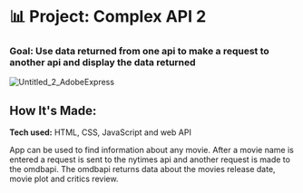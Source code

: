 # 📊 Project: Complex API 2

### Goal: Use data returned from one api to make a request to another api and display the data returned

![Untitled_2_AdobeExpress](https://user-images.githubusercontent.com/91163017/196069330-9b132486-dba8-4c93-b7d1-def575389e49.gif)

## How It's Made:

**Tech used:** HTML, CSS, JavaScript and web API

App can be used to find information about any movie. After a movie name is entered a request is sent to the nytimes api and another request is made to the omdbapi. The omdbapi returns data about the movies release date, movie plot and critics review.
